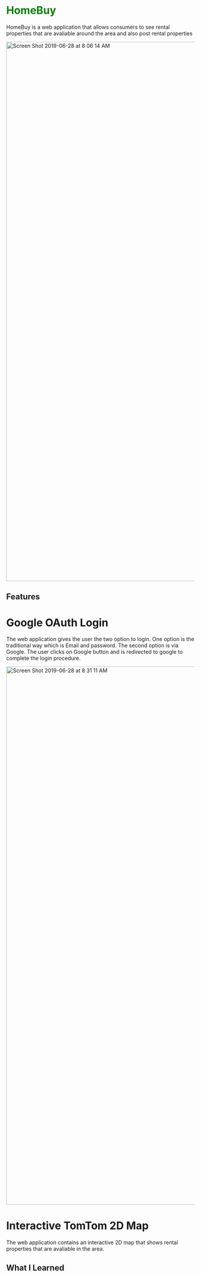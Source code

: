 # <span style="color:green">HomeBuy</span>

HomeBuy is a web application that allows consumers to see rental properties that are avaliable around the area and also post rental properties 

<img width="1440" alt="Screen Shot 2019-06-28 at 8 06 14 AM" src="https://user-images.githubusercontent.com/45742905/60341201-c1070280-997b-11e9-848c-70bc849ed914.png">

## Features

# Google OAuth Login

The web application gives the user the two option to login. One option is the traditional way which is Email and password. The second option is via Google. The user clicks on Google button and is redirected to google to complete the login procedure. 

<img width="1437" alt="Screen Shot 2019-06-28 at 8 31 11 AM" src="https://user-images.githubusercontent.com/45742905/60342308-20b2dd00-997f-11e9-93ee-543552048b1c.png">

# Interactive TomTom 2D Map

The web application contains an interactive 2D map that shows rental properties that are avaliable in the area. 



## What I Learned

